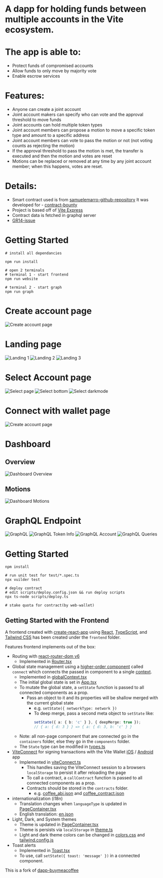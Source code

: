 # A dapp for holding funds between multiple accounts in the Vite ecosystem.

# The app is able to:

- Protect funds of compromised accounts
- Allow funds to only move by majority vote
- Enable escrow services

# Features:

- Anyone can create a joint account
- Joint account makers can specify who can vote and the approval threshold to move funds
- Joint accounts can hold multiple token types
- Joint account members can propose a motion to move a specific token type and amount to a specific address
- Joint account members can vote to pass the motion or not (not voting counts as rejecting the motion)
- If the approval threshold to pass the motion is met, the transfer is executed and then the motion and votes are reset
- Motions can be replaced or removed at any time by any joint account member; when this happens, votes are reset.

# Details:

- Smart contract used is from [samuelemarro-github-repository](https://github.com/samuelemarro/gr13-vite-joint-account) It was developed for - [contract-bounty](https://gitcoin.co/issue/28534)
- Project is based off of [Vite Express](https://github.com/vitelabs/vite-express)
- Contract data is fetched in graphql server
- [GR14-issue](https://gitcoin.co/issue/28943)

# Getting Started

```
# install all dependancies

npm run install

# open 2 terminals
# terminal 1 - start frontend
npm run website

# terminal 2 - start graph
npm run graph
```

# Create account page

![Create account page](https://github.com/777Rob/joint-wallet/blob/main/images/CreateJointAccount.png)

# Landing page

![Landing 1](https://github.com/777Rob/joint-wallet/blob/main/images/Landing.png)
![Landing 2](https://github.com/777Rob/joint-wallet/blob/main/images/Landing2.png)
![Landing 3](https://github.com/777Rob/joint-wallet/blob/main/images/Landing3.png)

# Select Account page

![Select page](https://github.com/777Rob/joint-wallet/blob/main/images/SelectJointAccount.png)
![Select bottom](https://github.com/777Rob/joint-wallet/blob/main/images/SelectBottom.png)
![Select darkmode](https://github.com/777Rob/joint-wallet/blob/main/images/SelectDarkMode.png)

# Connect with wallet page

![Create account page](https://github.com/777Rob/joint-wallet/blob/main/images/ConnectWithVite.png)

# Dashboard

## Overview

![Dashboard Overview](https://github.com/777Rob/joint-wallet/blob/main/images/DashboardOverview.png)

## Motions

![Dashboard Motions](https://github.com/777Rob/joint-wallet/blob/main/images/DashBoardMotions.png)

# GraphQL Endpoint

![GraphQL](https://github.com/777Rob/joint-wallet/blob/main/images/Gql.png)
![GraphQL Token Info](https://github.com/777Rob/joint-wallet/blob/main/images/GqlTokenInfo.png)
![GraphQL Account](https://github.com/777Rob/joint-wallet/blob/main/images/GqlJointAccount.png)
![GraphQL Queries](https://github.com/777Rob/joint-wallet/blob/main/images/GraphQueries.png)

# Getting Started

```
npm install

# run unit test for test/*.spec.ts
npx vuilder test

# deploy contract
# edit scripts/deploy.config.json && run deploy scripts
npx ts-node scripts/deploy.ts

# stake quota for contract(by web-wallet)

```

## Getting Started with the Frontend

A frontend created with [create-react-app](https://create-react-app.dev/) using [React](https://reactjs.org/), [TypeScript](https://www.typescriptlang.org/), and [Tailwind CSS](https://tailwindcss.com/) has been created under the `frontend` folder.

Features frontend implements out of the box:

- Routing with [react-router-dom v6](https://reactrouter.com/)
  - Implemented in [Router.tsx](frontend/src/components/Router.tsx)
- Global state management using a [higher-order component](https://reactjs.org/docs/higher-order-components.html) called `connect` which connects the passed in component to a single [context](https://reactjs.org/docs/context.html).
  - Implemented in [globalContext.tsx](frontend/src/utils/globalContext.tsx)
  - The initial global state is set in [App.tsx](frontend/src/components/App.tsx)
  - To mutate the global state, a `setState` function is passed to all connected components as a prop.
    - Pass an object to it and its properties will be shallow merged with the current global state
      - e.g. `setState({ networkType: network })`
      - To deep merge, pass a second meta object to `setState` like:
        ```ts
        setState({ a: { b: 'c' } }, { deepMerge: true });
        // { a: { d: 3 } } => { a: { d: 3, b: 'c' } }
        ```
  - Note: all non-page component that are connected go in the `containers` folder, else they go in the `components` folder.
  - The `State` type can be modified in [types.ts](frontend/src/utils/types.ts)
- [ViteConnect](https://github.com/vitelabs/vite-connect-client) for signing transactions with the Vite Wallet [iOS](https://apps.apple.com/us/app/vite-multi-chain-wallet/id1437629486) / [Android](https://play.google.com/store/apps/details?id=net.vite.wallet) app
  - Implemented in [viteConnect.ts](frontend/src/utils/viteConnect.ts)
    - This handles saving the ViteConnect session to a browsers `localStorage` to persist it after reloading the page
    - To call a contract, a `callContract` function is passed to all connected components as a prop.
    - Contracts should be stored in the `contracts` folder.
      - e.g. [coffee_abi.json](contracts/coffee_abi.json) and [coffee_contract.json](contracts/coffee_contract.json)
- internationalization (i18n)
  - Translation changes when `languageType` is updated in [PageContainer.tsx](frontend/src/components/PageContainer.tsx)
  - English translation: [en.json](frontend/src/i18n/en.json)
- Light, Dark, and System themes
  - Theme is updated in [PageContainer.tsx](frontend/src/components/PageContainer.tsx)
  - Theme is persists via `localStorage` in [theme.ts](frontend/src/styles/theme.ts)
  - Light and dark theme colors can be changed in [colors.css](frontend/src/styles/colors.css) and [tailwind.config.js](frontend/tailwind.config.js)
- Toast alerts
  - Implemented in [Toast.tsx](frontend/src/containers/Toast.tsx)
  - To use, call `setState({ toast: 'message' })` in a connected component.

This is a fork of [dapp-buymeacoffee](https://github.com/vitelabs/dapp-buymeacoffee)
